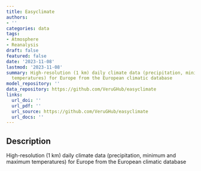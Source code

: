```yaml
---
title: Easyclimate
authors:
- ''
categories: data
tags:
- Atmosphere
- Reanalysis
draft: false
featured: false
date: '2023-11-08'
lastmod: '2023-11-08'
summary: High-resolution (1 km) daily climate data (precipitation, minimum and maximum
  temperatures) for Europe from the European climatic database
model_repository: ''
data_repository: https://github.com/VeruGHub/easyclimate
links:
  url_doi: ''
  url_pdf: ''
  url_source: https://github.com/VeruGHub/easyclimate
  url_docs: ''
---
```


## Description

High-resolution (1 km) daily climate data (precipitation, minimum and maximum temperatures) for Europe from the European climatic database

